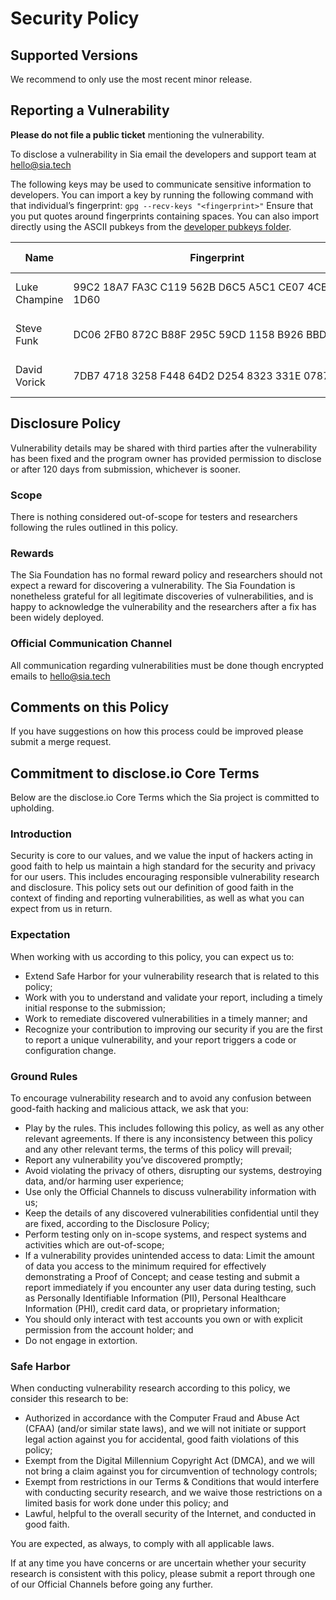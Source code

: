 # Security Policy

## Supported Versions

We recommend to only use the most recent minor release.
 
## Reporting a Vulnerability

**Please do not file a public ticket** mentioning the vulnerability.

To disclose a vulnerability in Sia email the developers and support team at hello@sia.tech

The following keys may be used to communicate sensitive information to developers.
You can import a key by running the following command with that individual’s fingerprint: `gpg --recv-keys "<fingerprint>"` Ensure that you put quotes around fingerprints containing spaces.
You can also import directly using the ASCII pubkeys from the [developer pubkeys folder](doc/developer-pubkeys).

| Name | Fingerprint | Public Key |
|------|-------------|-------------|
| Luke Champine | 99C2 18A7 FA3C C119 562B D6C5 A5C1 CE07 4CBF 1D60 | [public key file](doc/developer-pubkeys/luke-champine-pubkey.asc) |
| Steve Funk | DC06 2FB0 872C B88F 295C 59CD 1158 B926 BBD4 62BF |  [public key file](doc/developer-pubkeys/steve-funk-pubkey.asc) |
| David Vorick | 7DB7 4718 3258 F448 64D2 D254 8323 331E 0787 6D0D | [public key file](doc/developer-pubkeys/david-vorick-pubkey.asc) |
 
## Disclosure Policy
Vulnerability details may be shared with third parties after the vulnerability
has been fixed and the program owner has provided permission to disclose or
after 120 days from submission, whichever is sooner.

### Scope
There is nothing considered out-of-scope for testers and researchers following
the rules outlined in this policy.

### Rewards
The Sia Foundation has no formal reward policy and researchers should not expect
a reward for discovering a vulnerability. The Sia Foundation is nonetheless
grateful for all legitimate discoveries of vulnerabilities, and is happy to
acknowledge the vulnerability and the researchers after a fix has been widely
deployed.


### Official Communication Channel
All communication regarding vulnerabilities must be done though encrypted emails to hello@sia.tech


## Comments on this Policy
If you have suggestions on how this process could be improved please submit a merge request.


## Commitment to disclose.io Core Terms
Below are the disclose.io Core Terms which the Sia project is committed to upholding.

### Introduction 
Security is core to our values, and we value the input of hackers acting in good
faith to help us maintain a high standard for the security and privacy for our
users. This includes encouraging responsible vulnerability research and
disclosure. This policy sets out our definition of good faith in the context of
finding and reporting vulnerabilities, as well as what you can expect from us in
return.

### Expectation
When working with us according to this policy, you can expect us to:

- Extend Safe Harbor for your vulnerability research that is related to this policy;
- Work with you to understand and validate your report, including a timely initial response to the submission;
- Work to remediate discovered vulnerabilities in a timely manner; and
- Recognize your contribution to improving our security if you are the first to report a unique vulnerability, and your report triggers a code or configuration change.

### Ground Rules
To encourage vulnerability research and to avoid any confusion between good-faith hacking and malicious attack, we ask that you:

- Play by the rules. This includes following this policy, as well as any other relevant agreements. If there is any inconsistency between this policy and any other relevant terms, the terms of this policy will prevail;
- Report any vulnerability you’ve discovered promptly;
- Avoid violating the privacy of others, disrupting our systems, destroying data, and/or harming user experience;
- Use only the Official Channels to discuss vulnerability information with us;
- Keep the details of any discovered vulnerabilities confidential until they are fixed, according to the Disclosure Policy;
- Perform testing only on in-scope systems, and respect systems and activities which are out-of-scope;
- If a vulnerability provides unintended access to data: Limit the amount of data you access to the minimum required for effectively demonstrating a Proof of Concept; and cease testing and submit a report immediately if you encounter any user data during testing, such as Personally Identifiable Information (PII), Personal Healthcare Information (PHI), credit card data, or proprietary information;
- You should only interact with test accounts you own or with explicit permission from the account holder; and
- Do not engage in extortion.

### Safe Harbor
When conducting vulnerability research according to this policy, we consider this research to be:

- Authorized in accordance with the Computer Fraud and Abuse Act (CFAA) (and/or similar state laws), and we will not initiate or support legal action against you for accidental, good faith violations of this policy;
- Exempt from the Digital Millennium Copyright Act (DMCA), and we will not bring a claim against you for circumvention of technology controls;
- Exempt from restrictions in our Terms & Conditions that would interfere with conducting security research, and we waive those restrictions on a limited basis for work done under this policy; and
- Lawful, helpful to the overall security of the Internet, and conducted in good faith.

You are expected, as always, to comply with all applicable laws.

If at any time you have concerns or are uncertain whether your security research is consistent with this policy, please submit a report through one of our Official Channels before going any further.
